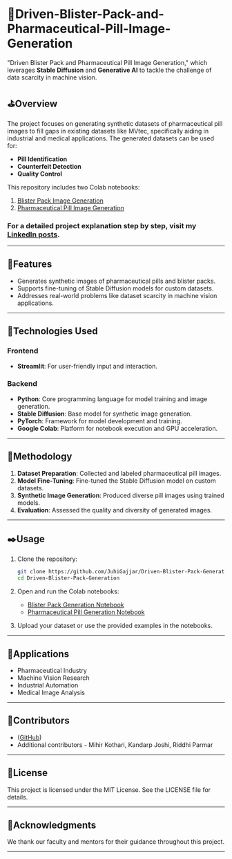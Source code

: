 #  📑Driven-Blister-Pack-and-Pharmaceutical-Pill-Image-Generation
"Driven Blister Pack and Pharmaceutical Pill Image Generation," which leverages **Stable Diffusion** and **Generative AI** to tackle the challenge of data scarcity in machine vision. 

## ⛳**Overview**

The project focuses on generating synthetic datasets of pharmaceutical pill images to fill gaps in existing datasets like MVtec, specifically aiding in industrial and medical applications. The generated datasets can be used for:

- **Pill Identification**
- **Counterfeit Detection**
- **Quality Control**

This repository includes two Colab notebooks:
1. [Blister Pack Image Generation](https://colab.research.google.com/drive/1SBEFWsVADZLPGQ-0xhXp7Zyw1KS8Ar7g?usp=sharing#scrollTo=1TUetuxsuNS8)
2. [Pharmaceutical Pill Image Generation](https://colab.research.google.com/drive/1lqEP7b4hpQvT6w4qtIxk4_zMqP6pttOe?usp=sharing)


### For a detailed **project explanation** step by step, visit my [LinkedIn posts](https://www.linkedin.com/in/juhi-gajjar-bb5a87245?utm_source=share&utm_campaign=share_via&utm_content=profile&utm_medium=android_app).
---

## 🚀**Features**
- Generates synthetic images of pharmaceutical pills and blister packs.
- Supports fine-tuning of Stable Diffusion models for custom datasets.
- Addresses real-world problems like dataset scarcity in machine vision applications.

---

## 🔧**Technologies Used**

### **Frontend**
- **Streamlit**: For user-friendly input and interaction.

### **Backend**
- **Python**: Core programming language for model training and image generation.
- **Stable Diffusion**: Base model for synthetic image generation.
- **PyTorch**: Framework for model development and training.
- **Google Colab**: Platform for notebook execution and GPU acceleration.

---

## 📝**Methodology**
1. **Dataset Preparation**: Collected and labeled pharmaceutical pill images.
2. **Model Fine-Tuning**: Fine-tuned the Stable Diffusion model on custom datasets.
3. **Synthetic Image Generation**: Produced diverse pill images using trained models.
4. **Evaluation**: Assessed the quality and diversity of generated images.

---

## ✒️**Usage**

1. Clone the repository:
   ```bash
   git clone https://github.com/JuhiGajjar/Driven-Blister-Pack-Generation.git
   cd Driven-Blister-Pack-Generation
   ```

2. Open and run the Colab notebooks:
   - [Blister Pack Generation Notebook](https://colab.research.google.com/drive/1SBEFWsVADZLPGQ-0xhXp7Zyw1KS8Ar7g?usp=sharing#scrollTo=1TUetuxsuNS8)
   - [Pharmaceutical Pill Generation Notebook](https://colab.research.google.com/drive/1lqEP7b4hpQvT6w4qtIxk4_zMqP6pttOe?usp=sharing)

3. Upload your dataset or use the provided examples in the notebooks.

---

## 📌**Applications**
- Pharmaceutical Industry
- Machine Vision Research
- Industrial Automation
- Medical Image Analysis

---

## 🌟**Contributors**
- ([GitHub](https://github.com/JuhiGajjar))
- Additional contributors - Mihir Kothari, Kandarp Joshi, Riddhi Parmar

---

## 🔖**License**
This project is licensed under the MIT License. See the LICENSE file for details.

---

## 📌**Acknowledgments**
We thank our faculty and mentors for their guidance throughout this project.

---

